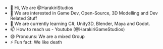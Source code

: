 - 👋 Hi, We are @HarakiriStudios
- 👀 We are interested in Game Dev, Open-Source, 3D Modelling and Dev Related Stuff
- 🌱 We are currently learning C#, Unity3D, Blender, Maya and Godot.
- 📫 How to reach us - Youtube (@HarakiriGameStudios)
- 😄 Pronouns: We are a mixed Group
- ⚡ Fun fact: We like death

<!---
HarakiriStudios/HarakiriStudios is a ✨ special ✨ repository because its `README.md` (this file) appears on your GitHub profile.
You can click the Preview link to take a look at your changes.
--->
